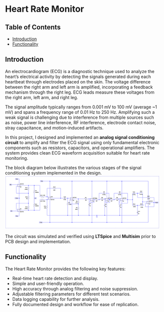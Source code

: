 # Heart Rate Monitor

## Table of Contents
- [Introduction](#introduction)
- [Functionality](#functionality)

## Introduction
An electrocardiogram (ECG) is a diagnostic technique used to analyze the heart’s electrical activity by detecting the signals generated during each heartbeat through electrodes placed on the skin. The voltage difference between the right arm and left arm is amplified, incorporating a feedback mechanism through the right leg. ECG leads measure these voltages from the right arm, left arm, and right leg.  

The signal amplitude typically ranges from 0.001 mV to 100 mV (average ~1 mV) and spans a frequency range of 0.01 Hz to 250 Hz. Amplifying such a weak signal is challenging due to interference from multiple sources such as noise, power line interference, RF interference, electrode contact noise, stray capacitance, and motion-induced artifacts.  

In this project, I designed and implemented an **analog signal conditioning circuit** to amplify and filter the ECG signal using only fundamental electronic components such as resistors, capacitors, and operational amplifiers. The system provides clean ECG waveform acquisition suitable for heart rate monitoring.  

The block diagram below illustrates the various stages of the signal conditioning system implemented in the design.  
<img src="ECG_circuit_diagram.png" alt="ECG circuit diagram">

The circuit was simulated and verified using **LTSpice** and **Multisim** prior to PCB design and implementation.

## Functionality
The Heart Rate Monitor provides the following key features:
- Real-time heart rate detection and display.  
- Simple and user-friendly operation.  
- High accuracy through analog filtering and noise suppression.  
- Adjustable filtering parameters for different test scenarios.  
- Data logging capability for further analysis.  
- Fully documented design and workflow for ease of replication.  

